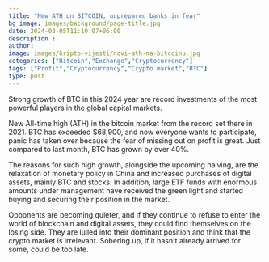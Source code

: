 ```yaml
---
title: "New ATH on BITCOIN, unprepared banks in fear"
bg_image: images/background/page-title.jpg
date: 2024-03-05T11:10:07+06:00
description :
author: 
image: images/kripto-vijesti/novi-ath-na-bitcoinu.jpg
categories: ["Bitcoin","Exchange","Cryptocurrency"]
tags: ["Profit","Cryptocurrency","Crypto market","BTC"]
type: post
---
```


Strong growth of BTC in this 2024 year are record investments of the most powerful players in the global capital markets.


New All-time high (ATH) in the bitcoin market from the record set there in 2021. BTC has exceeded $68,900, and now everyone wants to participate, panic has taken over because the fear of missing out on profit is great. Just compared to last month, BTC has grown by over 40%. 


The reasons for such high growth, alongside the upcoming halving, are the relaxation of monetary policy in China and increased purchases of digital assets, mainly BTC and stocks. In addition, large ETF funds with enormous amounts under management have received the green light and started buying and securing their position in the market.


Opponents are becoming quieter, and if they continue to refuse to enter the world of blockchain and digital assets, they could find themselves on the losing side. They are lulled into their dominant position and think that the crypto market is irrelevant. Sobering up, if it hasn't already arrived for some, could be too late.




